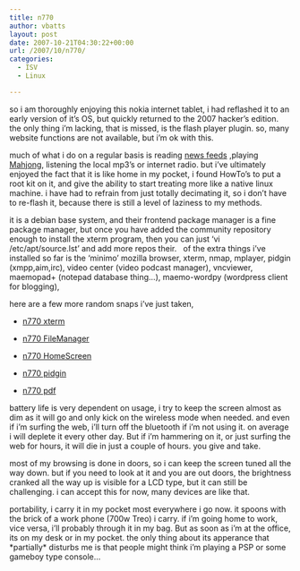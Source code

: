 ```yaml
---
title: n770
author: vbatts
layout: post
date: 2007-10-21T04:30:22+00:00
url: /2007/10/n770/
categories:
  - ISV
  - Linux

---
```

so i am thoroughly enjoying this nokia internet tablet, i had reflashed it to an early version of it&#8217;s OS, but quickly returned to the 2007 hacker&#8217;s edition. the only thing i&#8217;m lacking, that is missed, is the flash player plugin. so, many website functions are not available, but i&#8217;m ok with this.

much of what i do on a regular basis is reading <a href='/?attachment_id=14' rel='attachment wp-att-14' title='n770 NewsFeeds'>news feeds</a> ,playing <a href='/?attachment_id=13' rel='attachment wp-att-13' title='n770 Mahjong'>Mahjong</a>, listening the local mp3&#8217;s or internet radio. but i&#8217;ve ultimately enjoyed the fact that it is like home in my pocket, i found HowTo&#8217;s to put a root kit on it, and give the ability to start treating more like a native linux machine. i have had to refrain from just totally decimating it, so i don&#8217;t have to re-flash it, because there is still a level of laziness to my methods.

it is a debian base system, and their frontend package manager is a fine package manager, but once you have added the community repository enough to install the xterm program, then you can just &#8216;vi /etc/apt/source.lst&#8217; and add more repos their.   of the extra things i&#8217;ve installed so far is the &#8216;minimo&#8217; mozilla browser, xterm, nmap, mplayer, pidgin (xmpp,aim,irc), video center (video podcast manager), vncviewer, maemopad+ (notepad database thing&#8230;), maemo-wordpy (wordpress client for blogging),

here are a few more random snaps i&#8217;ve just taken,
  
* <a href='/?attachment_id=15' rel='attachment wp-att-15' title='n770 xterm'>n770 xterm</a>
  
* <a href='/?attachment_id=16' rel='attachment wp-att-16' title='n770 FileManager'>n770 FileManager</a>
  
* <a href='/?attachment_id=17' rel='attachment wp-att-17' title='n770 HomeScreen'>n770 HomeScreen</a>
  
* <a href='/?attachment_id=18' rel='attachment wp-att-18' title='n770 pidgin'>n770 pidgin</a>
  
* [n770 pdf][1]

battery life is very dependent on usage, i try to keep the screen almost as dim as it will go and only kick on the wireless mode when needed. and even if i&#8217;m surfing the web, i&#8217;ll turn off the bluetooth if i&#8217;m not using it. on average i will deplete it every other day. But if i&#8217;m hammering on it, or just surfing the web for hours, it will die in just a couple of hours. you give and take.

most of my browsing is done in doors, so i can keep the screen tuned all the way down. but if you need to look at it and you are out doors, the brightness cranked all the way up is visible for a LCD type, but it can still be challenging. i can accept this for now, many devices are like that.

portability, i carry it in my pocket most everywhere i go now. it spoons with the brick of a work phone (700w Treo) i carry. if i&#8217;m going home to work, vice versa, i&#8217;ll probably through it in my bag. But as soon as i&#8217;m at the office, its on my desk or in my pocket. the only thing about its apperance that \*partially\* disturbs me is that people might think i&#8217;m playing a PSP or some gameboy type console&#8230;

 [1]: /img/2007/10/pdf.png "n770 pdf"